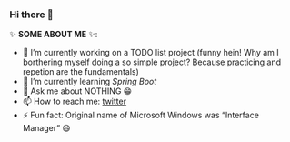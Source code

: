 ### Hi there 👋

✨ **SOME ABOUT ME** ✨:

- 🔭 I’m currently working on a TODO list project (funny hein! Why am I borthering myself doing a so simple project? Because practicing and repetion are the fundamentals)
- 🌱 I’m currently learning *Spring Boot*
- 💬 Ask me about NOTHING 😁
- 📫 How to reach me: [twitter](https://www.twitter/christian80gabi)
- ⚡ Fun fact: Original name of Microsoft Windows was “Interface Manager” 😄

